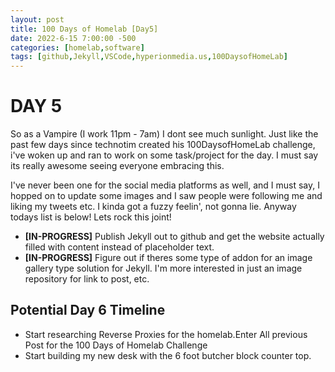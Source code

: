 ```yaml
---
layout: post
title: 100 Days of Homelab [Day5]
date: 2022-6-15 7:00:00 -500
categories: [homelab,software]
tags: [github,Jekyll,VSCode,hyperionmedia.us,100DaysofHomeLab]
---
```


# DAY 5

So as a Vampire (I work 11pm - 7am) I dont see much sunlight.  Just like the past few days since technotim created his 100DaysofHomeLab challenge, i've woken up and ran to work on some task/project for the day.  I must say its really awesome seeing everyone embracing this.

I've never been one for the social media platforms as well, and I must say,  I hopped on to update some images and I saw people were following me and liking my tweets etc.  I kinda got a fuzzy feelin', not gonna lie.  Anyway todays list is below!  Lets rock this joint!

* **[IN-PROGRESS]** Publish Jekyll out to github and get the website actually filled with content instead of placeholder text.
* **[IN-PROGRESS]** Figure out if theres some type of addon for an image gallery type solution for Jekyll.  I'm more interested in just an image repository for link to post, etc.

## Potential Day 6 Timeline
* Start researching Reverse Proxies for the homelab.Enter All previous Post for the 100 Days of Homelab Challenge
* Start building my new desk with the 6 foot butcher block counter top.